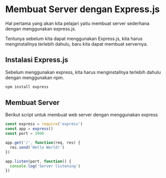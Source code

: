 # Membuat Server dengan Express.js

Hal pertama yang akan kita pelajari yaitu membuat server sederhana dengan menggunakan express.js.

Tentunya sebelum kita dapat menggunakan Express.js, kita harus menginstallnya terlebih dahulu, baru kita dapat membuat servernya.

## Instalasi Express.js

Sebelum menggunakan express, kita harus menginstallnya terlebih dahulu dengan menggunakan npm.

```bash
npm install express
```

## Membuat Server

Berikut script untuk membuat web server dengan menggunakan express

```javascript
const express = require('express')
const app = express()
const port = 3000

app.get('/', function(req, res) {
  res.send('Hello World!')
})

app.listen(port, function() {
  console.log('Server listening')
})
```
